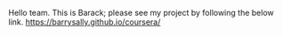 Hello team.
This is Barack; please see my project by following the below link.
https://barrysally.github.io/coursera/ 
